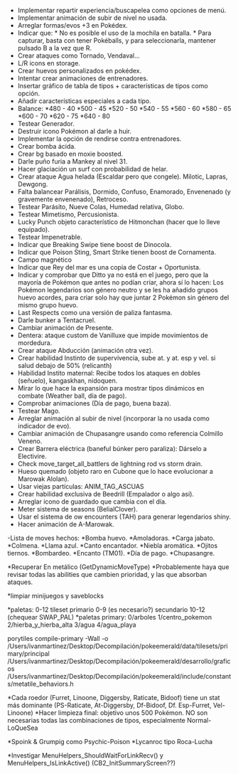 - Implementar repartir experiencia/buscapelea como opciones de menú.
- Implementar animación de subir de nivel no usada.
- Arreglar formas/evos +3 en Pokédex.
- Indicar que: * No es posible el uso de la mochila en batalla.
               * Para capturar, basta con tener Pokéballs, y para seleccionarla, mantener pulsado B a la vez que R.
- Crear ataques como Tornado, Vendaval...
- L/R icons en storage.
- Crear huevos personalizados en pokédex.
- Intentar crear animaciones de entrenadores.
- Insertar gráfico de tabla de tipos + características de tipos como opción.
- Añadir características especiales a cada tipo.
- Balance:  *480 - 40
            *500 - 45
            *520 - 50
            *540 - 55
            *560 - 60
            *580 - 65
            *600 - 70
            *620 - 75
            *640 - 80
- Testear Generador.
- Destruir icono Pokémon al darle a huir.
- Implementar la opción de rendirse contra entrenadores.
- Crear bomba ácida.
- Crear bg basado en moxie boosted.
- Darle puño furia a Mankey al nivel 31.
- Hacer glaciación un surf con probabilidad de helar.
- Crear ataque Agua helada (Escaldar pero que congele). Milotic, Lapras, Dewgong.
- Falta balancear Parálisis, Dormido, Confuso, Enamorado, Envenenado (y gravemente envenenado), Retroceso.
- Testear Parásito, Nueve Colas, Humedad relativa, Globo.
- Testear Mimetismo, Percusionista.
- Lucky Punch objeto característico de Hitmonchan (hacer que lo lleve equipado).
- Testear Impenetrable.
- Indicar que Breaking Swipe tiene boost de Dinocola.
- Indicar que Poison Sting, Smart Strike tienen boost de Cornamenta.
- Campo magnético
- Indicar que Rey del mar es una copia de Costar + Oportunista.
- Indicar y comprobar que Ditto ya no está en el juego, pero que la mayoría de Pokémon que antes no podían criar, ahora sí lo hacen: Los Pokémon legendarios son género neutro y se les ha añadido grupos huevo acordes, para criar solo hay que juntar 2 Pokémon sin género del mismo grupo huevo. 
- Last Respects como una versión de paliza fantasma.
- Darle bunker a Tentacruel.
- Cambiar animación de Presente.
- Dentera: ataque custom de Vanilluxe que impide movimientos de mordedura.
- Crear ataque Abducción (animación otra vez).
- Crear habilidad Instinto de supervivencia, sube at. y at. esp y vel. si salud debajo de 50% (relicanth)
- Habilidad Instito maternal: Recibe todos los ataques en dobles (señuelo), kangaskhan, nidoquen.
- Mirar lo que hace la expansión para mostrar tipos dinámicos en combate (Weather ball, día de pago).
- Comprobar animaciones (Día de pago, buena baza).
- Testear Mago.
- Arreglar animación al subir de nivel (incorporar la no usada como indicador de evo).
- Cambiar animación de Chupasangre usando como referencia Colmillo Veneno.
- Crear Barrera eléctrica (baneful búnker pero paraliza): Dárselo a Electivire.
- Check move_target_all_battlers de lightning rod vs storm drain.
- Hueso quemado (objeto raro en Cubone que lo hace evolucionar a Marowak Alolan).
- Usar viejas partículas: ANIM_TAG_ASCUAS
- Crear habilidad exclusiva de Beedrill (Empalador o algo así).
- Arreglar icono de guardado que cambia con el día.
- Meter sistema de seasons (BelialClover).
- Usar el sistema de ow encounters (TAH) para generar legendarios shiny.
- Hacer animación de A-Marowak.

-Lista de moves hechos:
*Bomba huevo.
*Amoladoras.
*Carga jabato.
*Colmena.
*Llama azul.
*Canto encantador.
*Niebla aromática.
*Ojitos tiernos.
*Bombardeo.
*Encanto (TM01).
*Día de pago.
*Chupasangre.

*Recuperar En metálico (GetDynamicMoveType)
*Probablemente haya que revisar todas las abilities que cambien prioridad, y las que absorban ataques.

*limpiar minijuegos y saveblocks

*paletas: 0-12 tileset primario 0-9 (es necesario?) secundario 10-12 (chequear SWAP_PAL)
*paletas primary: 0/arboles 1/centro_pokemon 2/hierba_y_hierba_alta 3/agua 4/agua_playa

porytiles compile-primary -Wall -o /Users/ivanmartinez/Desktop/Decompilación/pokeemerald/data/tilesets/primary/principal /Users/ivanmartinez/Desktop/Decompilación/pokeemerald/desarrollo/graficos /Users/ivanmartinez/Desktop/Decompilación/pokeemerald/include/constants/metatile_behaviors.h

*Cada roedor (Furret, Linoone, Diggersby, Raticate, Bidoof) tiene un stat más dominante (PS-Raticate, At-Diggersby, Df-Bidoof, Df. Esp-Furret, Vel-Linoone)
*Hacer limpieza final: objetivo unos 500 Pokémon. NO son necesarias todas las combinaciones de tipos, especialmente Normal-LoQueSea

*Spoink & Grumpig como Psychic-Poison
*Lycanroc tipo Roca-Lucha

*Investigar MenuHelpers_ShouldWaitForLinkRecv() y MenuHelpers_IsLinkActive() (CB2_InitSummaryScreen??)
